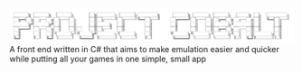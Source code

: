 ![ProjectCobalt](https://raw.githubusercontent.com/Rarisma/ProjectCobalt/main/cobaltLogo.png)
A front end written in C# that aims to make emulation easier and quicker while putting all your games in one simple, small app
